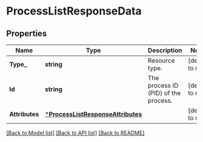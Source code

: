 # ProcessListResponseData

## Properties
Name | Type | Description | Notes
------------ | ------------- | ------------- | -------------
**Type_** | **string** | Resource type. | [default to null]
**Id** | **string** | The process ID (PID) of the process. | [default to null]
**Attributes** | [***ProcessListResponseAttributes**](processListResponse_attributes.md) |  | [default to null]

[[Back to Model list]](../README.md#documentation-for-models) [[Back to API list]](../README.md#documentation-for-api-endpoints) [[Back to README]](../README.md)

